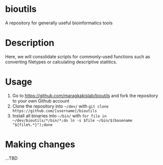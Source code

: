 # bioutils

A repository for generally useful bioinformatics tools

# Description

Here, we will consolidate scripts for commonly-used functions such as converting filetypes or calculating descriptive statitics.

# Usage

1. Go to https://github.com/maragkakislab/bioutils and fork the repository to your own Github account
2. Clone the repository into `~/dev/` with `git clone https://github.com/[username]/bioutils`
3. Install all binaries into `~/bin/` with `for file in ~/dev/bioutils/*/bin/*;do ln -s $file ~/bin/$(basename "${file%.*}");done`

# Making changes

...TBD

